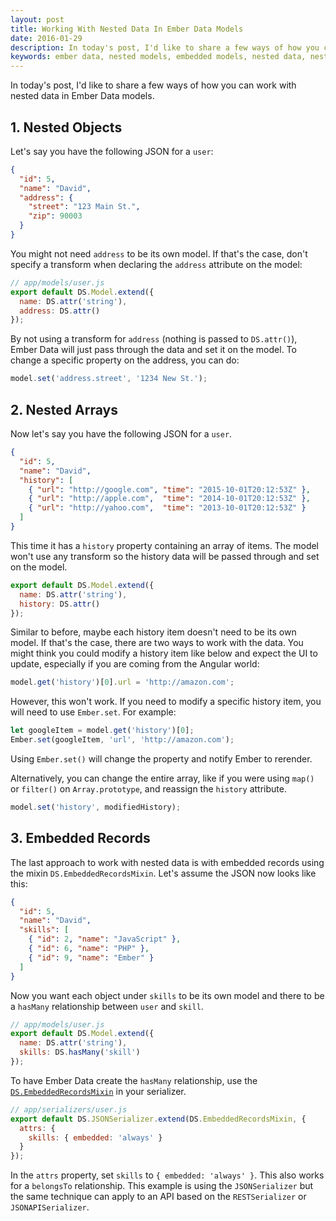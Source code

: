 ```yaml
---
layout: post
title: Working With Nested Data In Ember Data Models
date: 2016-01-29
description: In today's post, I'd like to share a few ways of how you can work with nested data in Ember Data models.
keywords: ember data, nested models, embedded models, nested data, nested records, embedded records, model relationships, belongsTo, hasMany, nesting models, embedding models, nesting data, embedding data
---
```


In today's post, I'd like to share a few ways of how you can work with nested data in Ember Data models.

## 1. Nested Objects

Let's say you have the following JSON for a `user`:

```json
{
  "id": 5,
  "name": "David",
  "address": {
    "street": "123 Main St.",
    "zip": 90003
  }
}
```

You might not need `address` to be its own model. If that's the case, don't specify a transform when declaring the `address` attribute on the model:

```js
// app/models/user.js
export default DS.Model.extend({
  name: DS.attr('string'),
  address: DS.attr()
});
```

By not using a transform for `address` (nothing is passed to `DS.attr()`), Ember Data will just pass through the data and set it on the model. To change a specific property on the address, you can do:

```js
model.set('address.street', '1234 New St.');
```

## 2. Nested Arrays

Now let's say you have the following JSON for a `user`.

```json
{
  "id": 5,
  "name": "David",
  "history": [
    { "url": "http://google.com", "time": "2015-10-01T20:12:53Z" },
    { "url": "http://apple.com",  "time": "2014-10-01T20:12:53Z" },
    { "url": "http://yahoo.com",  "time": "2013-10-01T20:12:53Z" }
  ]
}
```

This time it has a `history` property containing an array of items. The model won't use any transform so the history data will be passed through and set on the model.

```js
export default DS.Model.extend({
  name: DS.attr('string'),
  history: DS.attr()
});
```

Similar to before, maybe each history item doesn't need to be its own model. If that's the case, there are two ways to work with the data. You might think you could modify a history item like below and expect the UI to update, especially if you are coming from the Angular world:

```js
model.get('history')[0].url = 'http://amazon.com';
```

However, this won't work. If you need to modify a specific history item, you will need to use `Ember.set`. For example:

```js
let googleItem = model.get('history')[0];
Ember.set(googleItem, 'url', 'http://amazon.com');
```

Using `Ember.set()` will change the property and notify Ember to rerender.

Alternatively, you can change the entire array, like if you were using `map()` or `filter()` on `Array.prototype`, and reassign the `history` attribute.

```js
model.set('history', modifiedHistory);
```

## 3. Embedded Records

The last approach to work with nested data is with embedded records using the mixin `DS.EmbeddedRecordsMixin`. Let's assume the JSON now looks like this:

```json
{
  "id": 5,
  "name": "David",
  "skills": [
    { "id": 2, "name": "JavaScript" },
    { "id": 6, "name": "PHP" },
    { "id": 9, "name": "Ember" }
  ]
}
```

Now you want each object under `skills` to be its own model and there to be a `hasMany` relationship between `user` and `skill`.

```js
// app/models/user.js
export default DS.Model.extend({
  name: DS.attr('string'),
  skills: DS.hasMany('skill')
});
```

To have Ember Data create the `hasMany` relationship, use the <a href="http://emberjs.com/api/data/classes/DS.EmbeddedRecordsMixin.html" target="_blank">`DS.EmbeddedRecordsMixin`</a> in your serializer.

```js
// app/serializers/user.js
export default DS.JSONSerializer.extend(DS.EmbeddedRecordsMixin, {
  attrs: {
    skills: { embedded: 'always' }
  }
});
```

In the `attrs` property, set `skills` to `{ embedded: 'always' }`. This also works for a `belongsTo` relationship. This example is using the `JSONSerializer` but the same technique can apply to an API based on the `RESTSerializer` or `JSONAPISerializer`.
